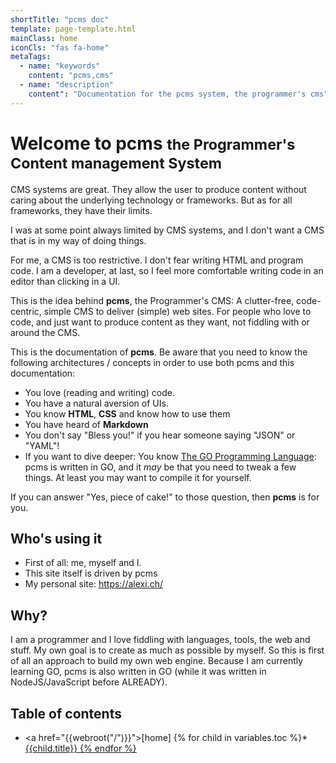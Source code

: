 ```yaml
---
shortTitle: "pcms doc"
template: page-template.html
mainClass: home
iconCls: "fas fa-home"
metaTags:
  - name: "keywords"
    content: "pcms,cms"
  - name: "description"
    content": "Documentation for the pcms system, the programmer's cms"
---
```

# Welcome to pcms <small>the Programmer's Content management System</small>

CMS systems are great. They allow the user to produce content without caring about the underlying technology or frameworks.
But as for all frameworks, they have their limits.

I was at some point always limited by CMS systems, and I don't want a CMS that is in my way of doing things.

For me, a CMS is too restrictive. I don't fear writing HTML and program code. I am a developer, at last, so I feel more
comfortable writing code in an editor than clicking in a UI.

This is the idea behind **pcms**, the Programmer's CMS: A clutter-free, code-centric, simple CMS to deliver (simple) web sites. For people who 
love to code, and just want to produce content as they want, not fiddling with or around the CMS.

This is the documentation of **pcms**. Be aware that you need to know the following architectures / concepts in order to use
both pcms and this documentation:

* You love (reading and writing) code.
* You have a natural aversion of UIs.
* You know **HTML**, **CSS** and know how to use them
* You have heard of **Markdown**
* You don't say "Bless you!" if you hear someone saying "JSON" or "YAML"!
* If you want to dive deeper: You know [The GO Programming Language](https://go.dev/): pcms is
  written in GO, and it *may* be that you need to tweak a few things. At least you may want to
  compile it for yourself.

If you can answer "Yes, piece of cake!" to those question, then **pcms** is for you.

## Who's using it

* First of all: me, myself and I.
* This site itself is driven by pcms
* My personal site: https://alexi.ch/

## Why?

I am a programmer and I love fiddling with languages, tools, the web and stuff.
My own goal is to create as much as possible by myself. So this is first of all
an approach to build my own web engine. Because I am currently learning GO,
pcms is also written in GO (while it was written in NodeJS/JavaScript before ALREADY).

## Table of contents

* <a href="{{webroot("/")}}">[home]</a>
{% for child in variables.toc %}* <a href="{{webroot(child.relDestDir)}}/">{{child.title}}
{% endfor %}

